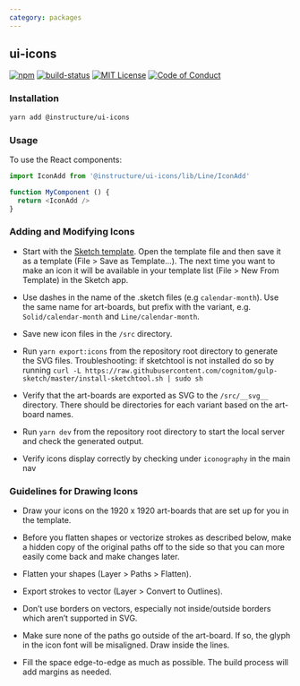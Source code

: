```yaml
---
category: packages
---
```


## ui-icons

[![npm][npm]][npm-url]
[![build-status][build-status]][build-status-url]
[![MIT License][license-badge]][LICENSE]
[![Code of Conduct][coc-badge]][coc]


### Installation

```sh
yarn add @instructure/ui-icons
```

### Usage

To use the React components:

```js
import IconAdd from '@instructure/ui-icons/lib/Line/IconAdd'

function MyComponent () {
  return <IconAdd />
}
```


### Adding and Modifying Icons

- Start with the
  [Sketch template](https://github.com/instructure/instructure-ui/tree/master/packages/ui-icons/template.sketch).
  Open the template file and then save it as a template (File > Save as Template...).
  The next time you want to make an icon it will be available in your template list (File > New From Template) in the
  Sketch app.

- Use dashes in the name of the .sketch files (e.g `calendar-month`).
  Use the same name for art-boards, but prefix with the variant, e.g. `Solid/calendar-month` and `Line/calendar-month`.

- Save new icon files in the `/src` directory.

- Run `yarn export:icons` from the repository root directory to generate the SVG files. Troubleshooting: if sketchtool is not installed do so by running `curl -L https://raw.githubusercontent.com/cognitom/gulp-sketch/master/install-sketchtool.sh | sudo sh`

- Verify that the art-boards are exported as SVG to the `/src/__svg__` directory. There should be directories for each variant based on the art-board names.

- Run `yarn dev` from the repository root directory to start the local server and check the generated output.

- Verify icons display correctly by checking under `iconography` in the main nav


### Guidelines for Drawing Icons

- Draw your icons on the 1920 x 1920 art-boards that are set up for you in the template.

- Before you flatten shapes or vectorize strokes as described below, make a hidden copy of the original paths off
  to the side so that you can more easily come back and make changes later.

- Flatten your shapes (Layer > Paths > Flatten).

- Export strokes to vector (Layer > Convert to Outlines).

- Don’t use borders on vectors, especially not inside/outside borders which aren’t supported in SVG.

- Make sure none of the paths go outside of the art-board. If so, the glyph in the icon font will be misaligned.
  Draw inside the lines.

- Fill the space edge-to-edge as much as possible. The build process will add margins as needed.


[npm]: https://img.shields.io/npm/v/@instructure/ui-icons.svg
[npm-url]: https://npmjs.com/package/@instructure/ui-icons

[build-status]: https://travis-ci.org/instructure/instructure-ui.svg?branch=master
[build-status-url]: https://travis-ci.org/instructure/instructure-ui "Travis CI"

[license-badge]: https://img.shields.io/npm/l/instructure-ui.svg?style=flat-square
[license]: https://github.com/instructure/instructure-ui/blob/master/LICENSE

[coc-badge]: https://img.shields.io/badge/code%20of-conduct-ff69b4.svg?style=flat-square
[coc]: https://github.com/instructure/instructure-ui/blob/master/CODE_OF_CONDUCT.md
